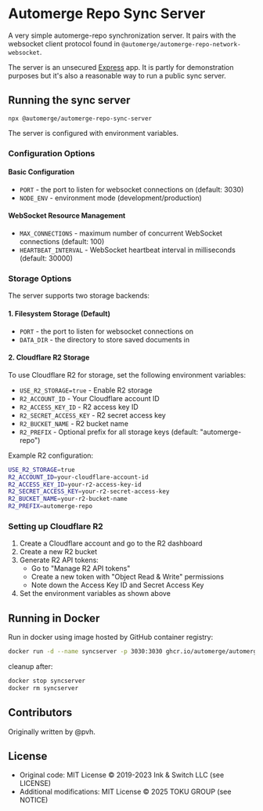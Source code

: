 # Automerge Repo Sync Server

A very simple automerge-repo synchronization server. It pairs with the
websocket client protocol found in
`@automerge/automerge-repo-network-websocket`.

The server is an unsecured [Express](https://expressjs.com/) app. It is partly
for demonstration purposes but it's also a reasonable way to run a public sync
server.

## Running the sync server

`npx @automerge/automerge-repo-sync-server`

The server is configured with environment variables.

### Configuration Options

#### Basic Configuration
- `PORT` - the port to listen for websocket connections on (default: 3030)
- `NODE_ENV` - environment mode (development/production)

#### WebSocket Resource Management
- `MAX_CONNECTIONS` - maximum number of concurrent WebSocket connections (default: 100)
- `HEARTBEAT_INTERVAL` - WebSocket heartbeat interval in milliseconds (default: 30000)

### Storage Options

The server supports two storage backends:

#### 1. Filesystem Storage (Default)
- `PORT` - the port to listen for websocket connections on
- `DATA_DIR` - the directory to store saved documents in

#### 2. Cloudflare R2 Storage
To use Cloudflare R2 for storage, set the following environment variables:

- `USE_R2_STORAGE=true` - Enable R2 storage
- `R2_ACCOUNT_ID` - Your Cloudflare account ID
- `R2_ACCESS_KEY_ID` - R2 access key ID
- `R2_SECRET_ACCESS_KEY` - R2 secret access key
- `R2_BUCKET_NAME` - R2 bucket name
- `R2_PREFIX` - Optional prefix for all storage keys (default: "automerge-repo")

Example R2 configuration:
```bash
USE_R2_STORAGE=true
R2_ACCOUNT_ID=your-cloudflare-account-id
R2_ACCESS_KEY_ID=your-r2-access-key-id
R2_SECRET_ACCESS_KEY=your-r2-secret-access-key
R2_BUCKET_NAME=your-r2-bucket-name
R2_PREFIX=automerge-repo
```

### Setting up Cloudflare R2

1. Create a Cloudflare account and go to the R2 dashboard
2. Create a new R2 bucket
3. Generate R2 API tokens:
   - Go to "Manage R2 API tokens"
   - Create a new token with "Object Read & Write" permissions
   - Note down the Access Key ID and Secret Access Key
4. Set the environment variables as shown above

## Running in Docker

Run in docker using image hosted by GitHub container registry:

```bash
docker run -d --name syncserver -p 3030:3030 ghcr.io/automerge/automerge-repo-sync-server:main
```

cleanup after:

```bash
docker stop syncserver
docker rm syncserver
```

## Contributors

Originally written by @pvh.

## License

- Original code: MIT License © 2019-2023 Ink & Switch LLC (see LICENSE)
- Additional modifications: MIT License © 2025 TOKU GROUP (see NOTICE)
